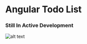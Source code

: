 # Angular Todo List
### Still In Active Development

![alt text](https://github.com/Dillonsmart/ams/src/assets/images/screenshots/task-list.png?raw=true)